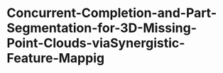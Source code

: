 # Concurrent-Completion-and-Part-Segmentation-for-3D-Missing-Point-Clouds-viaSynergistic-Feature-Mappig
